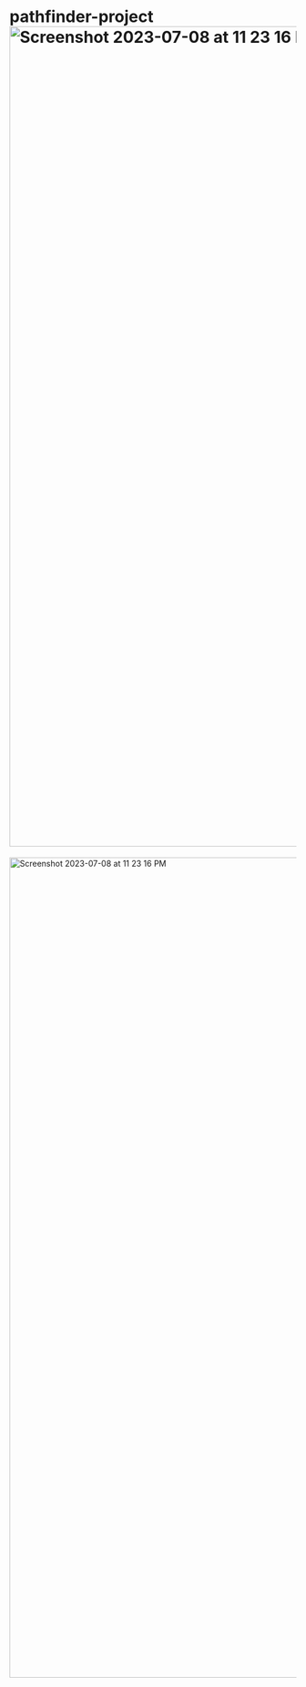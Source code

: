 # pathfinder-project<img width="1440" alt="Screenshot 2023-07-08 at 11 23 16 PM" src="https://github.com/ayushgupta1227/pathfinder-project/assets/108691122/96fc3f4d-0bed-4f56-8167-2c98a91e5db8">
<img width="1440" alt="Screenshot 2023-07-08 at 11 23 16 PM" src="https://github.com/ayushgupta1227/pathfinder-project/assets/108691122/256ea152-68b5-44ea-b77d-a9eb22241b9c">
